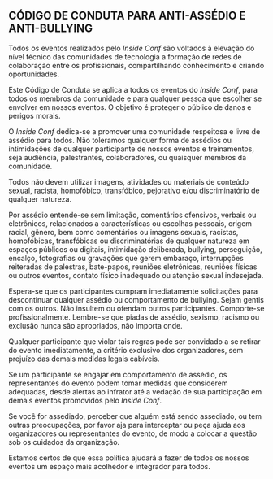 ## CÓDIGO DE CONDUTA PARA ANTI-ASSÉDIO E ANTI-BULLYING

Todos os eventos realizados pelo *Inside Conf* são voltados à elevação do nível técnico das comunidades de tecnologia a formação de redes de colaboração entre os profissionais, compartilhando conhecimento e criando oportunidades.

Este Código de Conduta se aplica a todos os eventos do *Inside Conf*, para todos os membros da comunidade e para qualquer pessoa que escolher se envolver em nossos eventos. O objetivo é proteger o público de danos e perigos morais.

O *Inside Conf* dedica-se a promover uma comunidade respeitosa e livre de assédio para todos. Não toleramos qualquer forma de assédios ou intimidações de qualquer participante de nossos eventos e treinamentos, seja audiência, palestrantes, colaboradores, ou quaisquer membros da comunidade.

Todos não devem utilizar imagens, atividades ou materiais de conteúdo sexual, racista, homofóbico, transfóbico, pejorativo e/ou discriminatório de qualquer natureza.

Por assédio entende-se sem limitação, comentários ofensivos, verbais ou eletrônicos, relacionados a características ou escolhas pessoais, origem racial, gênero, bem como comentários ou imagens sexuais, racistas, homofóbicas, transfóbicas ou discriminatórias de qualquer natureza em espaços públicos ou digitais, intimidação deliberada, bullying, perseguição, encalço, fotografias ou gravações que gerem embaraço, interrupções reiteradas de palestras, bate-papos, reuniões eletrônicas, reuniões físicas ou outros eventos, contato físico inadequado ou atenção sexual indesejada.

Espera-se que os participantes cumpram imediatamente solicitações para descontinuar qualquer assédio ou comportamento de bullying. Sejam gentis com os outros. Não insultem ou ofendam outros participantes. Comporte-se profissionalmente. Lembre-se que piadas de assédio, sexismo, racismo ou exclusão nunca são apropriados, não importa onde.

Qualquer participante que violar tais regras pode ser convidado a se retirar do evento imediatamente, a critério exclusivo dos organizadores, sem prejuízo das demais medidas legais cabíveis.

Se um participante se engajar em comportamento de assédio, os representantes do evento podem tomar medidas que considerem adequadas, desde alertas ao infrator até a vedação de sua participação em demais eventos promovidos pelo *Inside Conf*.

Se você for assediado, perceber que alguém está sendo assediado, ou tem outras preocupações, por favor aja para interceptar ou peça ajuda aos organizadores ou representantes do evento, de modo a colocar a questão sob os cuidados da organização.

Estamos certos de que essa política ajudará a fazer de todos os nossos eventos um espaço mais acolhedor e integrador para todos.

